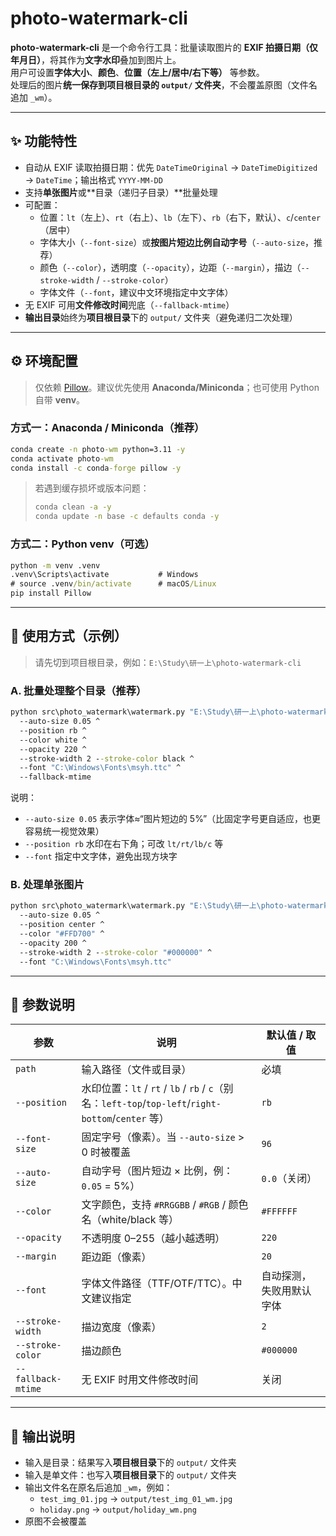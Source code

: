 # photo-watermark-cli

**photo-watermark-cli** 是一个命令行工具：批量读取图片的 **EXIF 拍摄日期（仅年月日）**，将其作为**文字水印**叠加到图片上。  
用户可设置**字体大小**、**颜色**、**位置（左上/居中/右下等）** 等参数。  
处理后的图片**统一保存到项目根目录的 `output/` 文件夹**，不会覆盖原图（文件名追加 `_wm`）。

---

## ✨ 功能特性

- 自动从 EXIF 读取拍摄日期：优先 `DateTimeOriginal` → `DateTimeDigitized` → `DateTime`；输出格式 `YYYY-MM-DD`  
- 支持**单张图片**或**目录（递归子目录）**批量处理  
- 可配置：
  - 位置：`lt`（左上）、`rt`（右上）、`lb`（左下）、`rb`（右下，默认）、`c`/`center`（居中）
  - 字体大小（`--font-size`）或**按图片短边比例自动字号**（`--auto-size`，推荐）
  - 颜色（`--color`），透明度（`--opacity`），边距（`--margin`），描边（`--stroke-width` / `--stroke-color`）
  - 字体文件（`--font`，建议中文环境指定中文字体）
- 无 EXIF 可用**文件修改时间**兜底（`--fallback-mtime`）
- **输出目录**始终为**项目根目录**下的 `output/` 文件夹（避免递归二次处理）

---

## ⚙️ 环境配置

> 仅依赖 [Pillow](https://python-pillow.org/)。建议优先使用 **Anaconda/Miniconda**；也可使用 Python 自带 **venv**。

### 方式一：Anaconda / Miniconda（推荐）
```bat
conda create -n photo-wm python=3.11 -y
conda activate photo-wm
conda install -c conda-forge pillow -y
```

> 若遇到缓存损坏或版本问题：
> ```bat
> conda clean -a -y
> conda update -n base -c defaults conda -y
> ```

### 方式二：Python venv（可选）
```bat
python -m venv .venv
.venv\Scripts\activate           # Windows
# source .venv/bin/activate      # macOS/Linux
pip install Pillow
```

---

## 🚀 使用方式（示例）

> 请先切到项目根目录，例如：`E:\Study\研一上\photo-watermark-cli`

### A. 批量处理整个目录（推荐）
```bat
python src\photo_watermark\watermark.py "E:\Study\研一上\photo-watermark-cli\tests" ^
  --auto-size 0.05 ^
  --position rb ^
  --color white ^
  --opacity 220 ^
  --stroke-width 2 --stroke-color black ^
  --font "C:\Windows\Fonts\msyh.ttc" ^
  --fallback-mtime
```
说明：
- `--auto-size 0.05` 表示字体≈“图片短边的 5%”（比固定字号更自适应，也更容易统一视觉效果）
- `--position rb` 水印在右下角；可改 `lt/rt/lb/c` 等
- `--font` 指定中文字体，避免出现方块字

### B. 处理单张图片
```bat
python src\photo_watermark\watermark.py "E:\Study\研一上\photo-watermark-cli\tests\test_img_01.jpg" ^
  --auto-size 0.05 ^
  --position center ^
  --color "#FFD700" ^
  --opacity 200 ^
  --stroke-width 2 --stroke-color "#000000" ^
  --font "C:\Windows\Fonts\msyh.ttc"
```

---

## 📖 参数说明

| 参数 | 说明 | 默认值 / 取值 |
|---|---|---|
| `path` | 输入路径（文件或目录） | 必填 |
| `--position` | 水印位置：`lt` / `rt` / `lb` / `rb` / `c`（别名：`left-top`/`top-left`/`right-bottom`/`center` 等） | `rb` |
| `--font-size` | 固定字号（像素）。当 `--auto-size` > 0 时被覆盖 | `96` |
| `--auto-size` | 自动字号（图片短边 × 比例，例：`0.05` = 5%） | `0.0`（关闭） |
| `--color` | 文字颜色，支持 `#RRGGBB` / `#RGB` / 颜色名（white/black 等） | `#FFFFFF` |
| `--opacity` | 不透明度 0–255（越小越透明） | `220` |
| `--margin` | 距边距（像素） | `20` |
| `--font` | 字体文件路径（TTF/OTF/TTC）。中文建议指定 | 自动探测，失败用默认字体 |
| `--stroke-width` | 描边宽度（像素） | `2` |
| `--stroke-color` | 描边颜色 | `#000000` |
| `--fallback-mtime` | 无 EXIF 时用文件修改时间 | 关闭 |

---

## 📂 输出说明

- 输入是目录：结果写入**项目根目录**下的 `output/` 文件夹
- 输入是单文件：也写入**项目根目录**下的 `output/` 文件夹
- 输出文件名在原名后追加 `_wm`，例如：
  - `test_img_01.jpg` → `output/test_img_01_wm.jpg`
  - `holiday.png` → `output/holiday_wm.png`
- 原图不会被覆盖

